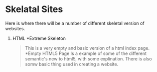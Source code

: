 # Skelatal Sites

Here is where there will be a number of different skeletal version of websites. 

1. HTML
  *Extreme Skeleton
      > This is a very empty and basic version of a html index page.
  *Empty HTML5 Page
      > Is a example of some of the different semantic's new to html5,
      > with some explination. There is also somw basic thing used 
      > in creating a website.
